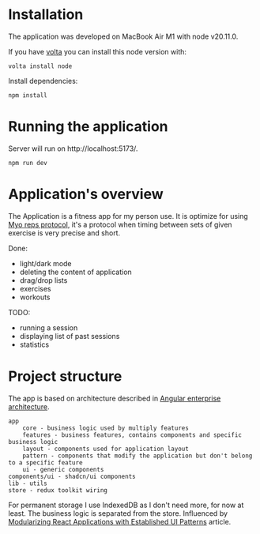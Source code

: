 # Installation

The application was developed on MacBook Air M1 with node v20.11.0.

If you have [volta](https://volta.sh) you can install this node version with:

```
volta install node
```

Install dependencies:

```
npm install
```

# Running the application

Server will run on http://localhost:5173/.

```
npm run dev
```

# Application's overview

The Application is a fitness app for my person use. It is optimize for using [Myo reps protocol](https://www.youtube.com/watch?v=V71TGRQaLRs), it's a protocol when timing between sets of given exercise is very precise and short.

Done:

- light/dark mode
- deleting the content of application
- drag/drop lists
- exercises
- workouts

TODO:

- running a session
- displaying list of past sessions
- statistics

# Project structure

The app is based on architecture described in [Angular enterprise architecture](https://angularexperts.io/products/ebook-angular-enterprise-architecture).

    app
        core - business logic used by multiply features
        features - business features, contains components and specific business logic
        layout - components used for application layout
        pattern - components that modify the application but don't belong to a specific feature
        ui - generic components
    components/ui - shadcn/ui components
    lib - utils
    store - redux toolkit wiring

For permanent storage I use IndexedDB as I don't need more, for now at least. The business logic is separated from the store. Influenced by [Modularizing React Applications with Established UI Patterns](https://martinfowler.com/articles/modularizing-react-apps.html) article.
